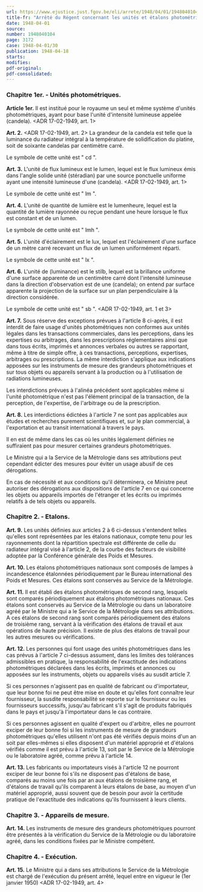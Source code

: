 ```yaml
---
url: https://www.ejustice.just.fgov.be/eli/arrete/1948/04/01/1948040104/justel
title-fr: "Arrêté du Régent concernant les unités et étalons photométriques."
date: 1948-04-01
source:
number: 1948040104
page: 3172
case: 1948-04-01/30
publication: 1948-04-18
starts:
modifies:
pdf-original:
pdf-consolidated:
---
```


### Chapitre 1er. - Unités photométriques.

**Article 1er.** Il est institué pour le royaume un seul et même système d'unités photométriques, ayant pour base l'unité d'intensité lumineuse appelée (candela). <ADR 17-02-1949, art. 1>

**Art. 2.** <ADR 17-02-1949, art. 2> La grandeur de la candela est telle que la luminance du radiateur intégral à la température de solidification du platine, soit de soixante candelas par centimètre carré.

Le symbole de cette unité est " cd ".

**Art. 3.** L'unité de flux lumineux est le lumen, lequel est le flux lumineux émis dans l'angle solide unité (stéradian) par une source ponctuelle uniforme ayant une intensité lumineuse d'une (candela). <ADR 17-02-1949, art. 1>

Le symbole de cette unité est " lm ".

**Art. 4.** L'unité de quantité de lumière est le lumenheure, lequel est la quantité de lumière rayonnée ou reçue pendant une heure lorsque le flux est constant et de un lumen.

Le symbole de cette unité est " lmh ".

**Art. 5.** L'unité d'éclairement est le lux, lequel est l'éclairement d'une surface de un mètre carré recevant un flux de un lumen uniformément réparti.

Le symbole de cette unité est " lx ".

**Art. 6.** L'unité de (luminance) est le stilb, lequel est la brillance uniforme d'une surface apparente de un centimètre carré dont l'intensité lumineuse dans la direction d'observation est de une (candela); on entend par surface apparente la projection de la surface sur un plan perpendiculaire à la direction considérée.

Le symbole de cette unité est " sb ". <ADR 17-02-1949, art. 1 et 3>

**Art. 7.** Sous réserve des exceptions prévues à l'article 8 ci-après, il est interdit de faire usage d'unités photométriques non conformes aux unités légales dans les transactions commerciales, dans les perceptions, dans les expertises ou arbitrages, dans les prescriptions réglementaires ainsi que dans tous écrits, imprimés et annonces verbales ou autres se rapportant, même à titre de simple offre, à ces transactions, perceptions, expertises, arbitrages ou prescriptions. La même interdiction s'applique aux indications apposées sur les instruments de mesure des grandeurs photométriques et sur tous objets ou appareils servant à la production ou à l'utilisation de radiations lumineuses.

Les interdictions prévues à l'alinéa précédent sont applicables même si l'unité photométrique n'est pas l'élément principal de la transaction, de la perception, de l'expertise, de l'arbitrage ou de la prescription.

**Art. 8.** Les interdictions édictées à l'article 7 ne sont pas applicables aux études et recherches purement scientifiques et, sur le plan commercial, à l'exportation et au transit international à travers le pays.

Il en est de même dans les cas où les unités légalement définies ne suffiraient pas pour mesurer certaines grandeurs photométriques.

Le Ministre qui a la Service de la Métrologie dans ses attributions peut cependant édicter des mesures pour éviter un usage abusif de ces dérogations.

En cas de nécessité et aux conditions qu'il déterminera, ce Ministre peut autoriser des dérogations aux dispositions de l'article 7 en ce qui concerne les objets ou appareils importés de l'étranger et les écrits ou imprimés relatifs à de tels objets ou appareils.

### Chapitre 2. - Etalons.

**Art. 9.** Les unités définies aux articles 2 à 6 ci-dessus s'entendent telles qu'elles sont représentées par les étalons nationaux, compte tenu pour les rayonnements dont la répartition spectrale est différente de celle du radiateur intégral visé à l'article 2, de la courbe des facteurs de visibilité adoptée par la Conférence générale des Poids et Mesures.

**Art. 10.** Les étalons photométriques nationaux sont composés de lampes à incandescence étalonnées périodiquement par le Bureau international des Poids et Mesures. Ces étalons sont conservés au Service de la Métrologie.

**Art. 11.** Il est établi des étalons photométriques de second rang, lesquels sont comparés périodiquement aux étalons photométriques nationaux. Ces étalons sont conservés au Service de la Métrologie ou dans un laboratoire agréé par le Ministre qui a le Service de la Métrologie dans ses attributions. A ces étalons de second rang sont comparés périodiquement des étalons de troisième rang, servant à la vérification des étalons de travail et aux opérations de haute précision. Il existe de plus des étalons de travail pour les autres mesures ou vérifications.

**Art. 12.** Les personnes qui font usage des unités photométriques dans les cas prévus à l'article 7 ci-dessus assument, dans les limites des tolérances admissibles en pratique, la responsabilité de l'exactitude des indications photométriques déclarées dans les écrits, imprimés et annonces ou apposées sur les instruments, objets ou appareils visés au susdit article 7.

Si ces personnes n'agissent pas en qualité de fabricant ou d'importateur, que leur bonne foi ne peut être mise en doute et qu'elles font connaître leur fournisseur, la susdite responsabilité se reporte sur le fournisseur ou les fournisseurs successifs, jusqu'au fabricant s'il s'agit de produits fabriqués dans le pays et jusqu'à l'importateur dans le cas contraire.

Si ces personnes agissent en qualité d'expert ou d'arbitre, elles ne pourront exciper de leur bonne foi si les instruments de mesure de grandeurs photométriques qu'elles utilisent n'ont pas été vérifiés depuis moins d'un an soit par elles-mêmes si elles disposent d'un matériel approprié et d'étalons vérifiés comme il est prévu à l'article 13, soit par le Service de la Métrologie ou le laboratoire agréé, comme prévu à l'article 14.

**Art. 13.** Les fabricants ou importateurs visés à l'article 12 ne pourront exciper de leur bonne foi s'ils ne disposent pas d'étalons de base, comparés au moins une fois par an aux étalons de troisième rang, et d'étalons de travail qu'ils comparent à leurs étalons de base, au moyen d'un matériel approprié, aussi souvent que de besoin pour avoir la certitude pratique de l'exactitude des indications qu'ils fournissent à leurs clients.

### Chapitre 3. - Appareils de mesure.

**Art. 14.** Les instruments de mesure des grandeurs photométriques pourront être présentés à la vérification du Service de la Métrologie ou du laboratoire agréé, dans les conditions fixées par le Ministre compétent.

### Chapitre 4. - Exécution.

**Art. 15.** Le Ministre qui a dans ses attributions le Service de la Métrologie est chargé de l'exécution du présent arrêté, lequel entre en vigueur le (1er janvier 1950) <ADR 17-02-1949, art. 4>
